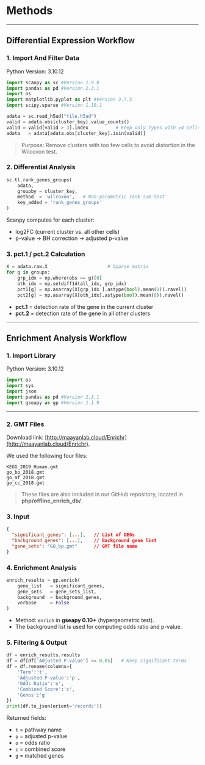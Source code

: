 # **Methods**
   
---

## Differential Expression Workflow

### 1. Import And Filter Data
Python Version: 3.10.12
```python
import scanpy as sc #Version 1.9.8
import pandas as pd #Version 2.3.1
import os
import matplotlib.pyplot as plt #Version 3.7.5
import scipy.sparse #Version 1.10.1

adata = sc.read_h5ad("file.h5ad")
valid = adata.obs[cluster_key].value_counts()
valid = valid[valid > 3].index          # Keep only types with ≥4 cells
adata   = adata[adata.obs[cluster_key].isin(valid)]
```

> Purpose: Remove clusters with too few cells to avoid distortion in the Wilcoxon test.

### 2. Differential Analysis

```python
sc.tl.rank_genes_groups(
    adata,
    groupby = cluster_key,
    method  = 'wilcoxon',   # Non-parametric rank-sum test
    key_added = 'rank_genes_groups'
)
```

Scanpy computes for each cluster:

* log2FC (current cluster vs. all other cells)
* p-value → BH correction → adjusted p-value

### 3. pct.1 / pct.2 Calculation

```python
X = adata.raw.X                      # Sparse matrix
for g in groups:
    grp_idx = np.where(obs == g)[0]
    oth_idx = np.setdiff1d(all_idx, grp_idx)
    pct1[g] = np.asarray(X[grp_idx ].astype(bool).mean(0)).ravel()
    pct2[g] = np.asarray(X[oth_idx].astype(bool).mean(0)).ravel()
```

* **pct.1** = detection rate of the gene in the current cluster
* **pct.2** = detection rate of the gene in all other clusters

---

## Enrichment Analysis Workflow 

### 1. Import Library
Python Version: 3.10.12

```python
import os
import sys
import json
import pandas as pd #Version 2.3.1
import gseapy as gp #Version 1.1.9
```

---

### 2. GMT Files

Download link: [http://maayanlab.cloud/Enrichr](http://maayanlab.cloud/Enrichr). 

We used the following four files:

```text
KEGG_2019_Human.gmt
go_bp_2018.gmt
go_mf_2018.gmt
go_cc_2018.gmt
```

> These files are also included in our GitHub repository, located in **php/offline\_enrich\_db/**.

### 3. Input

```json
{
  "significant_genes": [...],   // List of DEGs
  "background_genes": [...],    // Background gene list
  "gene_sets": "GO_bp.gmt"      // GMT file name
}
```


### 4. Enrichment Analysis

```python
enrich_results = gp.enrich(
    gene_list   = significant_genes,
    gene_sets   = gene_sets_list,
    background  = background_genes,
    verbose     = False
)
```

* Method: `enrich` in **gseapy 0.10+** (hypergeometric test).
* The background list is used for computing odds ratio and p-value.

### 5. Filtering & Output

```python
df = enrich_results.results
df = df[df['Adjusted P-value'] <= 0.05]   # Keep significant terms
df = df.rename(columns={
    'Term':'t',
    'Adjusted P-value':'p',
    'Odds Ratio':'o',
    'Combined Score':'c',
    'Genes':'g'
})
print(df.to_json(orient='records'))
```

Returned fields:

* `t` = pathway name
* `p` = adjusted p-value
* `o` = odds ratio
* `c` = combined score
* `g` = matched genes


